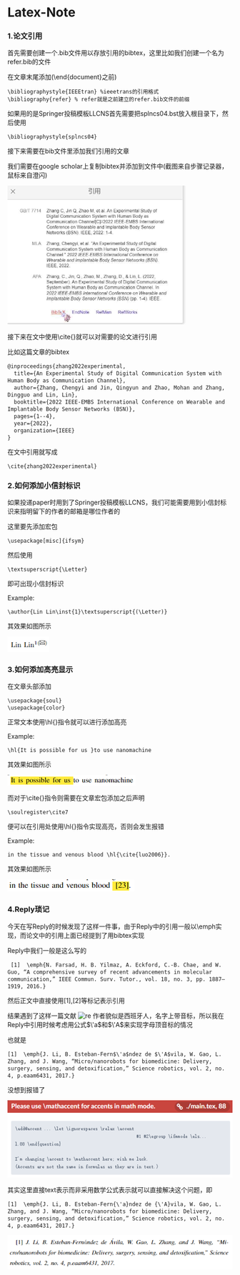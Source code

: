 # Latex-Note
### 1.论文引用
首先需要创建一个.bib文件用以存放引用的bibtex，这里比如我们创建一个名为refer.bib的文件

在文章末尾添加(\end{document}之前)
```
\bibliographystyle{IEEEtran} %ieeetrans的引用格式
\bibliography{refer} % refer就是之前建立的refer.bib文件的前缀
```
如果用的是Springer投稿模板LLCNS首先需要把splncs04.bst放入根目录下，然后使用
```
\bibliographystyle{splncs04}
```
接下来需要在bib文件里添加我们引用的文章

我们需要在google scholar上复制bibtex并添加到文件中(截图来自步骤记录器，鼠标来自澄闪)

<img src='glodenglow.png' width=400/>

接下来在文中使用\cite{}就可以对需要的论文进行引用

比如这篇文章的bibtex
```
@inproceedings{zhang2022experimental,
  title={An Experimental Study of Digital Communication System with Human Body as Communication Channel},
  author={Zhang, Chengyi and Jin, Qingyun and Zhao, Mohan and Zhang, Dingguo and Lin, Lin},
  booktitle={2022 IEEE-EMBS International Conference on Wearable and Implantable Body Sensor Networks (BSN)},
  pages={1--4},
  year={2022},
  organization={IEEE}
}
```
在文中引用就写成
```
\cite{zhang2022experimental}
```
### 2.如何添加小信封标识
如果投递paper时用到了Springer投稿模板LLCNS，我们可能需要用到小信封标识来指明留下的作者的邮箱是哪位作者的

这里要先添加宏包
```
\usepackage[misc]{ifsym}
```
然后使用
```
\textsuperscript{\Letter}
```
即可出现小信封标识

Example:
```
\author{Lin Lin\inst{1}\textsuperscript{(\Letter)} 
```
其效果如图所示

![ex2](email.png)

### 3.如何添加高亮显示
在文章头部添加
```
\usepackage{soul}
\usepackage{color}
```
正常文本使用\hl{}指令就可以进行添加高亮

Example:
```
\hl{It is possible for us }to use nanomachine
```
其效果如图所示

![ex1](image.png)

而对于\cite{}指令则需要在文章宏包添加之后声明
```
\soulregister\cite7
```
便可以在引用处使用\hl{}指令实现高亮，否则会发生报错

Example:
```
in the tissue and venous blood \hl{\cite{luo2006}}.
```
其效果如图所示

![exx](imagecite.png)

### 4.Reply琐记
今天在写Reply的时候发现了这样一件事，由于Reply中的引用一般以\emph实现，而论文中的引用上面已经提到了用bibtex实现

Reply中我们一般是这么写的
```
 [1]  \emph{N. Farsad, H. B. Yilmaz, A. Eckford, C.-B. Chae, and W. Guo, “A comprehensive survey of recent advancements in molecular communication,” IEEE Commun. Surv. Tutor., vol. 18, no. 3, pp. 1887–1919, 2016.}
```
然后正文中直接使用[1],[2]等标记表示引用

结果遇到了这样一篇文献
![re](refer.png)
作者貌似是西班牙人，名字上带音标，所以我在Reply中引用时候考虑用公式$\'a$和$\'A$来实现字母顶音标的情况

也就是
```
[1]  \emph{J. Li, B. Esteban-Fern$\'a$ndez de $\'A$vila, W. Gao, L. Zhang, and J. Wang, “Micro/nanorobots for biomedicine: Delivery, surgery, sensing, and detoxification,” Science robotics, vol. 2, no. 4, p.eaam6431, 2017.}
```
没想到报错了

![qe](que.png)

其实这里直接text表示而非采用数学公式表示就可以直接解决这个问题，即
```
[1]  \emph{J. Li, B. Esteban-Fern{\'a}ndez de {\'A}vila, W. Gao, L. Zhang, and J. Wang, “Micro/nanorobots for biomedicine: Delivery, surgery, sensing, and detoxification,” Science robotics, vol. 2, no. 4, p.eaam6431, 2017.}
```


![qq](qq.png)
